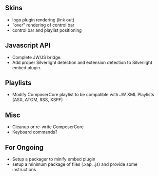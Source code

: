 Skins
-----
* logo plugin rendering (link out)
* "over" rendering of control bar
* control bar and playlist positioning

Javascript API
--------------
* Complete JW/JS bridge.
* Add proper Silverlight detection and extension detection to Silverlight embed plugin.

Playlists
---------
* Modify ComposerCore playlist to be compatible with JW XML Playlists (ASX, ATOM, RSS, XSPF)

Misc
----
* Cleanup or re-write ComposerCore
* Keyboard commands?

For Ongoing
-----------
* Setup a packager to minify embed plugin
* setup a minimum package of files (.xap, .js) and provide some instructions
